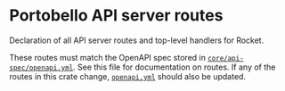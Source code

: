 # Portobello API server routes

Declaration of all API server routes and top-level handlers for Rocket.

These routes must match the OpenAPI spec stored in [`core/api-spec/openapi.yml`](../api-spec/openapi.yml). See this file for documentation on routes. If any of the routes in this crate change, [`openapi.yml`](../api-spec/openapi.yml) should also be updated.
